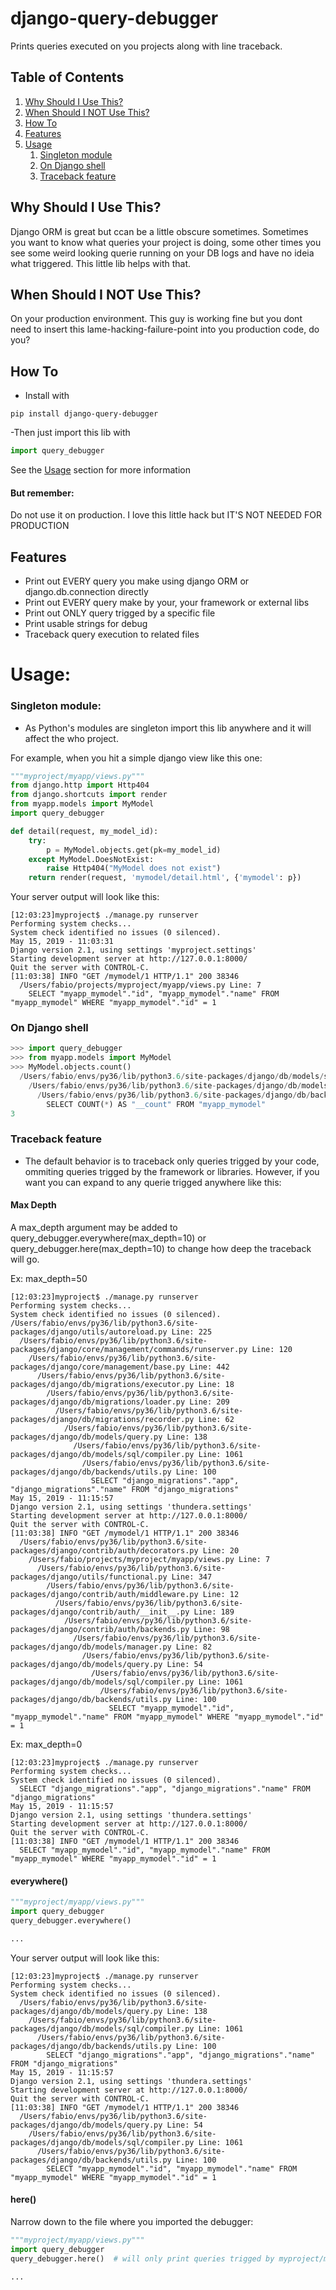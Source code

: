 # django-query-debugger
Prints queries executed on you projects along with line traceback.

## Table of Contents
1. [Why Should I Use This?](#why-should-i-use-this?)
2. [When Should I NOT Use This?](#when-should-i-not-use-this)
3. [How To](#how-to)
4. [Features](#features)
5. [Usage](#usage)
    1. [Singleton module](#singleton-module)
    2. [On Django shell](#on-django-shell)
    3. [Traceback feature](#traceback-feature)

## Why Should I Use This?

Django ORM is great but ccan be a little obscure sometimes. Sometimes you want to know what queries your project is doing, some other times you see some weird looking querie running on your DB logs and have no ideia what triggered. This little lib helps with that.

## When Should I NOT Use This?

On your production environment. This guy is working fine but you dont need to insert this lame-hacking-failure-point into you production code, do you?


## How To
- Install with
```
pip install django-query-debugger
```

-Then just import this lib with

```python
import query_debugger
```
See the [Usage](#usage) section for more information

#### But remember:

Do not use it on production. I love this little hack but IT'S NOT NEEDED FOR PRODUCTION


## Features

- Print out EVERY query you make using django ORM or django.db.connection directly
- Print out EVERY query make by your, your framework or external libs
- Print out ONLY query trigged by a specific file
- Print usable strings for debug
- Traceback query execution to related files

# Usage:

### Singleton module:
- As Python's modules are singleton import this lib anywhere and it will affect the who project.

For example, when you hit a simple django view like this one:
```python
"""myproject/myapp/views.py"""
from django.http import Http404
from django.shortcuts import render
from myapp.models import MyModel
import query_debugger

def detail(request, my_model_id):
    try:
        p = MyModel.objects.get(pk=my_model_id)
    except MyModel.DoesNotExist:
        raise Http404("MyModel does not exist")
    return render(request, 'mymodel/detail.html', {'mymodel': p})
```

Your server output will look like this:
```
[12:03:23]myproject$ ./manage.py runserver
Performing system checks...
System check identified no issues (0 silenced).
May 15, 2019 - 11:03:31
Django version 2.1, using settings 'myproject.settings'
Starting development server at http://127.0.0.1:8000/
Quit the server with CONTROL-C.
[11:03:38] INFO "GET /mymodel/1 HTTP/1.1" 200 38346
  /Users/fabio/projects/myproject/myapp/views.py Line: 7
    SELECT "myapp_mymodel"."id", "myapp_mymodel"."name" FROM "myapp_mymodel" WHERE "myapp_mymodel"."id" = 1
```

### On Django shell
```python
>>> import query_debugger
>>> from myapp.models import MyModel
>>> MyModel.objects.count()
  /Users/fabio/envs/py36/lib/python3.6/site-packages/django/db/models/sql/query.py Line: 483
    /Users/fabio/envs/py36/lib/python3.6/site-packages/django/db/models/sql/compiler.py Line: 1061
      /Users/fabio/envs/py36/lib/python3.6/site-packages/django/db/backends/utils.py Line: 100
        SELECT COUNT(*) AS "__count" FROM "myapp_mymodel"
3
```

### Traceback feature
- The default behavior is to traceback only queries trigged by your code, ommiting queries trigged by the framework or libraries. However, if you want you can expand to any querie trigged anywhere like this:

#### Max Depth

A max_depth argument may be added to query_debugger.everywhere(max_depth=10) or query_debugger.here(max_depth=10) to change how deep the traceback will go.

Ex: max_depth=50
```
[12:03:23]myproject$ ./manage.py runserver
Performing system checks...
System check identified no issues (0 silenced).
/Users/fabio/envs/py36/lib/python3.6/site-packages/django/utils/autoreload.py Line: 225
  /Users/fabio/envs/py36/lib/python3.6/site-packages/django/core/management/commands/runserver.py Line: 120
    /Users/fabio/envs/py36/lib/python3.6/site-packages/django/core/management/base.py Line: 442
      /Users/fabio/envs/py36/lib/python3.6/site-packages/django/db/migrations/executor.py Line: 18
        /Users/fabio/envs/py36/lib/python3.6/site-packages/django/db/migrations/loader.py Line: 209
          /Users/fabio/envs/py36/lib/python3.6/site-packages/django/db/migrations/recorder.py Line: 62
            /Users/fabio/envs/py36/lib/python3.6/site-packages/django/db/models/query.py Line: 138
              /Users/fabio/envs/py36/lib/python3.6/site-packages/django/db/models/sql/compiler.py Line: 1061
                /Users/fabio/envs/py36/lib/python3.6/site-packages/django/db/backends/utils.py Line: 100
                  SELECT "django_migrations"."app", "django_migrations"."name" FROM "django_migrations"
May 15, 2019 - 11:15:57
Django version 2.1, using settings 'thundera.settings'
Starting development server at http://127.0.0.1:8000/
Quit the server with CONTROL-C.
[11:03:38] INFO "GET /mymodel/1 HTTP/1.1" 200 38346
  /Users/fabio/envs/py36/lib/python3.6/site-packages/django/contrib/auth/decorators.py Line: 20
    /Users/fabio/projects/myproject/myapp/views.py Line: 7
      /Users/fabio/envs/py36/lib/python3.6/site-packages/django/utils/functional.py Line: 347
        /Users/fabio/envs/py36/lib/python3.6/site-packages/django/contrib/auth/middleware.py Line: 12
          /Users/fabio/envs/py36/lib/python3.6/site-packages/django/contrib/auth/__init__.py Line: 189
            /Users/fabio/envs/py36/lib/python3.6/site-packages/django/contrib/auth/backends.py Line: 98
              /Users/fabio/envs/py36/lib/python3.6/site-packages/django/db/models/manager.py Line: 82
                /Users/fabio/envs/py36/lib/python3.6/site-packages/django/db/models/query.py Line: 54
                  /Users/fabio/envs/py36/lib/python3.6/site-packages/django/db/models/sql/compiler.py Line: 1061
                    /Users/fabio/envs/py36/lib/python3.6/site-packages/django/db/backends/utils.py Line: 100
                      SELECT "myapp_mymodel"."id", "myapp_mymodel"."name" FROM "myapp_mymodel" WHERE "myapp_mymodel"."id" = 1
```

Ex: max_depth=0
```
[12:03:23]myproject$ ./manage.py runserver
Performing system checks...
System check identified no issues (0 silenced).
  SELECT "django_migrations"."app", "django_migrations"."name" FROM "django_migrations"
May 15, 2019 - 11:15:57
Django version 2.1, using settings 'thundera.settings'
Starting development server at http://127.0.0.1:8000/
Quit the server with CONTROL-C.
[11:03:38] INFO "GET /mymodel/1 HTTP/1.1" 200 38346
  SELECT "myapp_mymodel"."id", "myapp_mymodel"."name" FROM "myapp_mymodel" WHERE "myapp_mymodel"."id" = 1
```

#### everywhere()

```python
"""myproject/myapp/views.py"""
import query_debugger
query_debugger.everywhere()

...
```

Your server output will look like this:
```
[12:03:23]myproject$ ./manage.py runserver
Performing system checks...
System check identified no issues (0 silenced).
  /Users/fabio/envs/py36/lib/python3.6/site-packages/django/db/models/query.py Line: 138
    /Users/fabio/envs/py36/lib/python3.6/site-packages/django/db/models/sql/compiler.py Line: 1061
      /Users/fabio/envs/py36/lib/python3.6/site-packages/django/db/backends/utils.py Line: 100
        SELECT "django_migrations"."app", "django_migrations"."name" FROM "django_migrations"
May 15, 2019 - 11:15:57
Django version 2.1, using settings 'thundera.settings'
Starting development server at http://127.0.0.1:8000/
Quit the server with CONTROL-C.
[11:03:38] INFO "GET /mymodel/1 HTTP/1.1" 200 38346
  /Users/fabio/envs/py36/lib/python3.6/site-packages/django/db/models/query.py Line: 54
    /Users/fabio/envs/py36/lib/python3.6/site-packages/django/db/models/sql/compiler.py Line: 1061
      /Users/fabio/envs/py36/lib/python3.6/site-packages/django/db/backends/utils.py Line: 100
        SELECT "myapp_mymodel"."id", "myapp_mymodel"."name" FROM "myapp_mymodel" WHERE "myapp_mymodel"."id" = 1
```

#### here()

Narrow down to the file where you imported the debugger:
```python
"""myproject/myapp/views.py"""
import query_debugger
query_debugger.here()  # will only print queries trigged by myproject/myapp/views.py

...
```
